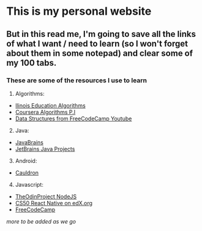 # This is my personal website

## But in this read me, I'm going to save all the links of what I want / need to learn (so I won't forget about them in some notepad) and clear some of my 100 tabs.

### These are some of the resources I use to learn

1. Algorithms: 
  * [llinois Education Algorithms](http://jeffe.cs.illinois.edu/teaching/algorithms/)
  * [Coursera Algorithms P.I](https://www.coursera.org/learn/algorithms-part1)
  * [Data Structures from FreeCodeCamp Youtube](https://www.youtube.com/watch?v=RBSGKlAvoiM&t=19469s)

2. Java: 
  * [JavaBrains](https://javabrains.io/)
  * [JetBrains Java Projects](https://hyperskill.org/projects?goal=7)

3. Android: 
  * [Cauldron](https://cauldron.app/challenges/5d91b66731071f054f23f3ff)

4. Javascript: 
  * [TheOdinProject NodeJS](https://www.theodinproject.com/courses/nodejs)
  * [CS50 React Native on edX.org](https://courses.edx.org/courses/course-v1:HarvardX+CS50M+Mobile/course/)
  * [FreeCodeCamp](https://www.freecodecamp.org)


*more to be added as we go*
